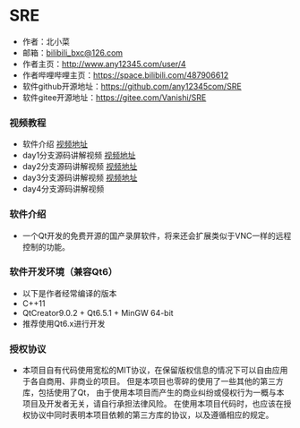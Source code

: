 # SRE

* 作者：北小菜 
* 邮箱：bilibili_bxc@126.com
* 作者主页：http://www.any12345.com/user/4
* 作者哔哩哔哩主页：https://space.bilibili.com/487906612
* 软件github开源地址：https://github.com/any12345com/SRE
* 软件gitee开源地址：https://gitee.com/Vanishi/SRE

### 视频教程

* 软件介绍 [视频地址](https://www.bilibili.com/video/BV1YW4y1R7ri/)
* day1分支源码讲解视频 [视频地址](https://www.bilibili.com/video/BV1Po4y1g7KX/)
* day2分支源码讲解视频 [视频地址](https://www.bilibili.com/video/BV1aV4y1271j/)
* day3分支源码讲解视频 [视频地址](https://www.bilibili.com/video/BV1Yu4y1o7r1)
* day4分支源码讲解视频 

### 软件介绍

- 一个Qt开发的免费开源的国产录屏软件，将来还会扩展类似于VNC一样的远程控制的功能。

### 软件开发环境（兼容Qt6）
*  以下是作者经常编译的版本
*  C++11
*  QtCreator9.0.2 + Qt6.5.1 + MinGW 64-bit
*  推荐使用Qt6.x进行开发


### 授权协议

- 本项目自有代码使用宽松的MIT协议，在保留版权信息的情况下可以自由应用于各自商用、非商业的项目。
但是本项目也零碎的使用了一些其他的第三方库，包括使用了Qt，
由于使用本项目而产生的商业纠纷或侵权行为一概与本项目及开发者无关，请自行承担法律风险。
在使用本项目代码时，也应该在授权协议中同时表明本项目依赖的第三方库的协议，以及遵循相应的规定。



